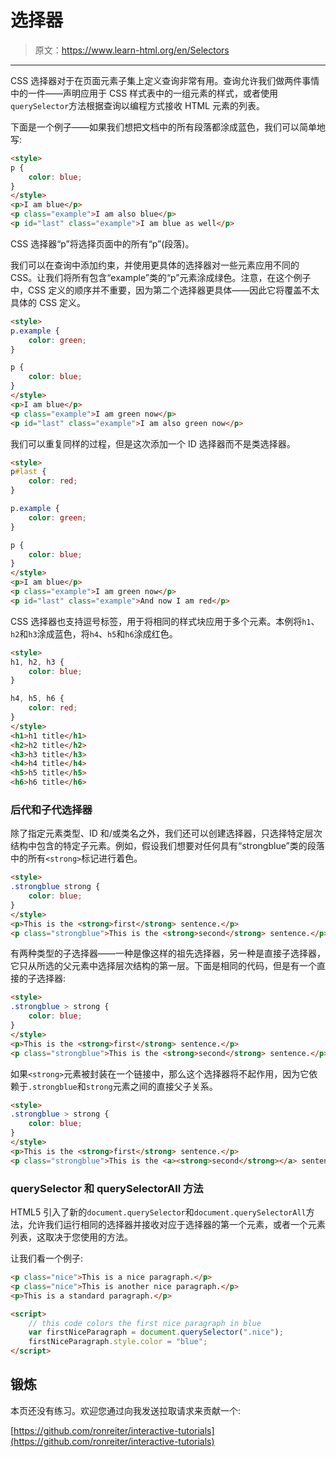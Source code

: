 # 选择器

> 原文：<https://www.learn-html.org/en/Selectors>

* * *

CSS 选择器对于在页面元素子集上定义查询非常有用。查询允许我们做两件事情中的一件——声明应用于 CSS 样式表中的一组元素的样式，或者使用`querySelector`方法根据查询以编程方式接收 HTML 元素的列表。

下面是一个例子——如果我们想把文档中的所有段落都涂成蓝色，我们可以简单地写:

```html
<style>
p {
    color: blue;
}
</style>
<p>I am blue</p>
<p class="example">I am also blue</p>
<p id="last" class="example">I am blue as well</p> 
```

CSS 选择器“p”将选择页面中的所有“p”(段落)。

我们可以在查询中添加约束，并使用更具体的选择器对一些元素应用不同的 CSS。让我们将所有包含“example”类的“p”元素涂成绿色。注意，在这个例子中，CSS 定义的顺序并不重要，因为第二个选择器更具体——因此它将覆盖不太具体的 CSS 定义。

```html
<style>
p.example {
    color: green;
}

p {
    color: blue;
}    
</style>
<p>I am blue</p>
<p class="example">I am green now</p>
<p id="last" class="example">I am also green now</p> 
```

我们可以重复同样的过程，但是这次添加一个 ID 选择器而不是类选择器。

```html
<style>
p#last {
    color: red;    
}

p.example {
    color: green;
}

p {
    color: blue;
}    
</style>
<p>I am blue</p>
<p class="example">I am green now</p>
<p id="last" class="example">And now I am red</p> 
```

CSS 选择器也支持逗号标签，用于将相同的样式块应用于多个元素。本例将`h1`、`h2`和`h3`涂成蓝色，将`h4`、`h5`和`h6`涂成红色。

```html
<style>
h1, h2, h3 {
    color: blue;
}

h4, h5, h6 {
    color: red;
}
</style>
<h1>h1 title</h1>
<h2>h2 title</h2>
<h3>h3 title</h3>
<h4>h4 title</h4>
<h5>h5 title</h5>
<h6>h6 title</h6> 
```

### 后代和子代选择器

除了指定元素类型、ID 和/或类名之外，我们还可以创建选择器，只选择特定层次结构中包含的特定子元素。例如，假设我们想要对任何具有“strongblue”类的段落中的所有`<strong>`标记进行着色。

```html
<style>
.strongblue strong {
    color: blue;    
}
</style>
<p>This is the <strong>first</strong> sentence.</p>
<p class="strongblue">This is the <strong>second</strong> sentence.</p> 
```

有两种类型的子选择器——一种是像这样的祖先选择器，另一种是直接子选择器，它只从所选的父元素中选择层次结构的第一层。下面是相同的代码，但是有一个直接的子选择器:

```html
<style>
.strongblue > strong {
    color: blue;    
}
</style>
<p>This is the <strong>first</strong> sentence.</p>
<p class="strongblue">This is the <strong>second</strong> sentence.</p> 
```

如果`<strong>`元素被封装在一个链接中，那么这个选择器将不起作用，因为它依赖于`.strongblue`和`strong`元素之间的直接父子关系。

```html
<style>
.strongblue > strong {
    color: blue;    
}
</style>
<p>This is the <strong>first</strong> sentence.</p>
<p class="strongblue">This is the <a><strong>second</strong></a> sentence.</p> 
```

### querySelector 和 querySelectorAll 方法

HTML5 引入了新的`document.querySelector`和`document.querySelectorAll`方法，允许我们运行相同的选择器并接收对应于选择器的第一个元素，或者一个元素列表，这取决于您使用的方法。

让我们看一个例子:

```html
<p class="nice">This is a nice paragraph.</p>
<p class="nice">This is another nice paragraph.</p>
<p>This is a standard paragraph.</p>

<script>
    // this code colors the first nice paragraph in blue
    var firstNiceParagraph = document.querySelector(".nice");
    firstNiceParagraph.style.color = "blue";
</script> 
```

## 锻炼

本页还没有练习。欢迎您通过向我发送拉取请求来贡献一个:

[https://github.com/ronreiter/interactive-tutorials](https://github.com/ronreiter/interactive-tutorials)
